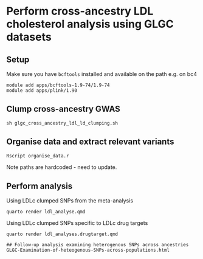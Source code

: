 # Perform cross-ancestry LDL cholesterol analysis using GLGC datasets 

## Setup

Make sure you have `bcftools` installed and available on the path e.g. on bc4

```
module add apps/bcftools-1.9-74/1.9-74
module add apps/plink/1.90
```

## Clump cross-ancestry GWAS

```
sh glgc_cross_ancestry_ldl_ld_clumping.sh
```

## Organise data and extract relevant variants

```
Rscript organise_data.r
```

Note paths are hardcoded - need to update.

## Perform analysis
Using LDLc clumped SNPs from the meta-analysis
```
quarto render ldl_analyse.qmd
```
Using LDLc clumped SNPs specific to LDLc drug targets 
```
quarto render ldl_analyses.drugtarget.qmd

## Follow-up analysis examining heterogenous SNPs across ancestries
GLGC-Examination-of-heteogenous-SNPs-across-populations.html 
```
